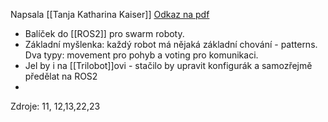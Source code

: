 Napsala [[Tanja Katharina Kaiser]]
[Odkaz na pdf](http://heikohamann.de/pub/kaiserICRA2022.pdf)


* Balíček do [[ROS2]] pro swarm roboty.
* Základní myšlenka:  každý robot má nějaká základní chování - patterns. Dva typy: movement pro pohyb a voting pro komunikaci. 
* Jel by i na [[Trilobot]]ovi - stačilo by upravit konfigurák a samozřejmě předělat na ROS2
* 

Zdroje:
11, 12,13,22,23 